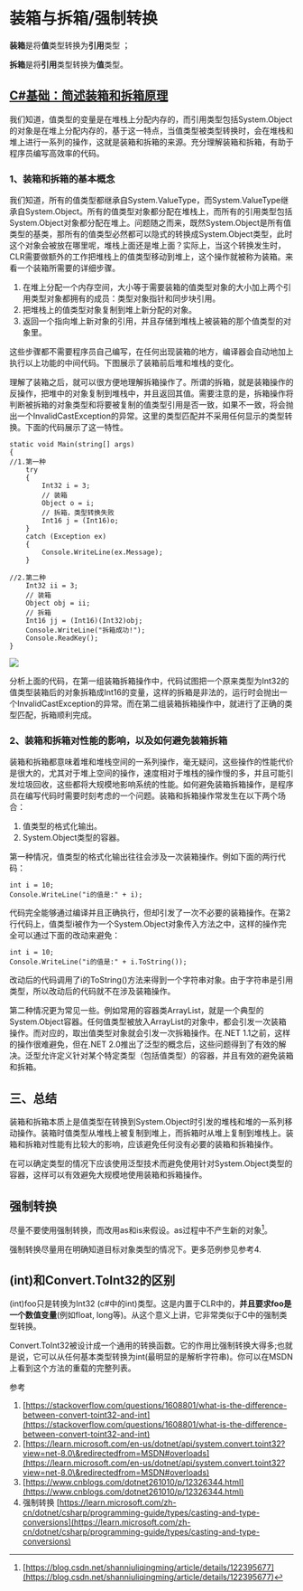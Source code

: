 # 装箱与拆箱/强制转换

**装箱**是将**值**类型转换为**引用**类型 ；

**拆箱**是将**引用**类型转换为**值**类型。

## [C#基础：简述装箱和拆箱原理](https://www.cnblogs.com/dotnet261010/p/12326344.html)

我们知道，值类型的变量是在堆栈上分配内存的，而引用类型包括System.Object的对象是在堆上分配内存的，基于这一特点，当值类型被类型转换时，会在堆栈和堆上进行一系列的操作，这就是装箱和拆箱的来源。充分理解装箱和拆箱，有助于程序员编写高效率的代码。

### 1、装箱和拆箱的基本概念

我们知道，所有的值类型都继承自System.ValueType，而System.ValueType继承自System.Object。所有的值类型对象都分配在堆栈上，而所有的引用类型包括System.Object对象都分配在堆上。问题随之而来，既然System.Object是所有值类型的基类，那所有的值类型必然都可以隐式的转换成System.Object类型，此时这个对象会被放在哪里呢，堆栈上面还是堆上面？实际上，当这个转换发生时，CLR需要做额外的工作把堆栈上的值类型移动到堆上，这个操作就被称为装箱。来看一个装箱所需要的详细步骤。

1. 在堆上分配一个内存空间，大小等于需要装箱的值类型对象的大小加上两个引用类型对象都拥有的成员：类型对象指针和同步块引用。
2. 把堆栈上的值类型对象复制到堆上新分配的对象。
3. 返回一个指向堆上新对象的引用，并且存储到堆栈上被装箱的那个值类型的对象里。

这些步骤都不需要程序员自己编写，在任何出现装箱的地方，编译器会自动地加上执行以上功能的中间代码。下图展示了装箱前后堆和堆栈的变化。



理解了装箱之后，就可以很方便地理解拆箱操作了。所谓的拆箱，就是装箱操作的反操作，把堆中的对象复制到堆栈中，并且返回其值。需要注意的是，拆箱操作将判断被拆箱的对象类型和将要被复制的值类型引用是否一致，如果不一致，将会抛出一个InvalidCastException的异常。这里的类型匹配并不采用任何显示的类型转换。下面的代码展示了这一特性。



```
static void Main(string[] args)
{
//1.第一种
    try
    {
        Int32 i = 3;
        // 装箱
        Object o = i;
        // 拆箱，类型转换失败
        Int16 j = (Int16)o;
    }
    catch (Exception ex)
    {
        Console.WriteLine(ex.Message);
    }
    
//2.第二种
    Int32 ii = 3;
    // 装箱
    Object obj = ii;
    // 拆箱
    Int16 jj = (Int16)(Int32)obj;
    Console.WriteLine("拆箱成功!");
    Console.ReadKey();
}
```

![](https://img2018.cnblogs.com/i-beta/1033738/202002/1033738-20200218102532921-31071087.png)

分析上面的代码，在第一组装箱拆箱操作中，代码试图把一个原来类型为Int32的值类型装箱后的对象拆箱成Int16的变量，这样的拆箱是非法的，运行时会抛出一个InvalidCastException的异常。而在第二组装箱拆箱操作中，就进行了正确的类型匹配，拆箱顺利完成。

### 2、装箱和拆箱对性能的影响，以及如何避免装箱拆箱

装箱和拆箱都意味着堆和堆栈空间的一系列操作，毫无疑问，这些操作的性能代价是很大的，尤其对于堆上空间的操作，速度相对于堆栈的操作慢的多，并且可能引发垃圾回收，这些都将大规模地影响系统的性能。如何避免装箱拆箱操作，是程序员在编写代码时需要时刻考虑的一个问题。装箱和拆箱操作常发生在以下两个场合：

1. 值类型的格式化输出。
2. System.Object类型的容器。

第一种情况，值类型的格式化输出往往会涉及一次装箱操作。例如下面的两行代码：

```
int i = 10;
Console.WriteLine("i的值是:" + i);
```

代码完全能够通过编译并且正确执行，但却引发了一次不必要的装箱操作。在第2行代码上，值类型i被作为一个System.Object对象传入方法之中，这样的操作完全可以通过下面的改动来避免：

```
int i = 10;
Console.WriteLine("i的值是:" + i.ToString());
```

改动后的代码调用了i的ToString()方法来得到一个字符串对象。由于字符串是引用类型，所以改动后的代码就不在涉及装箱操作。

第二种情况更为常见一些。例如常用的容器类ArrayList，就是一个典型的System.Object容器。任何值类型被放入ArrayList的对象中，都会引发一次装箱操作。而对应的，取出值类型对象就会引发一次拆箱操作。在.NET 1.1之前，这样的操作很难避免，但在.NET 2.0推出了泛型的概念后，这些问题得到了有效的解决。泛型允许定义针对某个特定类型（包括值类型）的容器，并且有效的避免装箱和拆箱。

## 三、总结

装箱和拆箱本质上是值类型在转换到System.Object时引发的堆栈和堆的一系列移动操作。装箱时值类型从堆栈上被复制到堆上，而拆箱时从堆上复制到堆栈上。装箱和拆箱对性能有比较大的影响，应该避免任何没有必要的装箱和拆箱操作。

在可以确定类型的情况下应该使用泛型技术而避免使用针对System.Object类型的容器，这样可以有效避免大规模地使用装箱和拆箱操作。

## 强制转换

尽量不要使用强制转换，而改用as和is来假设。as过程中不产生新的对象[^1]。

强制转换尽量用在明确知道目标对象类型的情况下。更多范例参见参考4.

## (int)和Convert.ToInt32的区别

(int)foo只是转换为Int32 (c#中的int)类型。这是内置于CLR中的，**并且要求foo是一个数值变量**(例如float, long等)。从这个意义上讲，它非常类似于C中的强制类型转换。

Convert.ToInt32被设计成一个通用的转换函数。它的作用比强制转换大得多;也就是说，它可以从任何基本类型转换为int(最明显的是解析字符串)。你可以在MSDN上看到这个方法的重载的完整列表。

参考

1. [https://stackoverflow.com/questions/1608801/what-is-the-difference-between-convert-toint32-and-int](https://stackoverflow.com/questions/1608801/what-is-the-difference-between-convert-toint32-and-int)
2. [https://learn.microsoft.com/en-us/dotnet/api/system.convert.toint32?view=net-8.0\&redirectedfrom=MSDN#overloads](https://learn.microsoft.com/en-us/dotnet/api/system.convert.toint32?view=net-8.0\&redirectedfrom=MSDN#overloads)
3. [https://www.cnblogs.com/dotnet261010/p/12326344.html](https://www.cnblogs.com/dotnet261010/p/12326344.html)
4. 强制转换 [https://learn.microsoft.com/zh-cn/dotnet/csharp/programming-guide/types/casting-and-type-conversions](https://learn.microsoft.com/zh-cn/dotnet/csharp/programming-guide/types/casting-and-type-conversions)

[^1]: [https://blog.csdn.net/shanniuliqingming/article/details/122395677](https://blog.csdn.net/shanniuliqingming/article/details/122395677)
